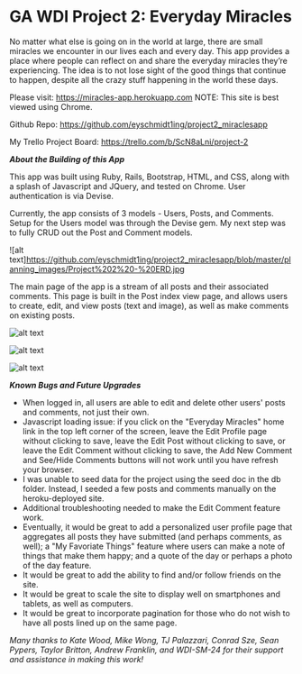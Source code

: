 # GA WDI Project 2:  Everyday Miracles

No matter what else is going on in the world at large, there are small miracles we encounter in our lives each and every day.  This app provides a place where people can reflect on and share the everyday miracles they’re experiencing.  The idea is to not lose sight of the good things that continue to happen, despite all the crazy stuff happening in the world these days.


Please visit:  https://miracles-app.herokuapp.com
NOTE:  This site is best viewed using Chrome.

Github Repo:  https://github.com/eyschmidt1ing/project2_miraclesapp

My Trello Project Board:  https://trello.com/b/ScN8aLni/project-2


**_About the Building of this App_**

This app was built using Ruby, Rails, Bootstrap, HTML, and CSS, along with a splash of Javascript and JQuery, and tested on Chrome.  User authentication is via Devise.

Currently, the app consists of 3 models - Users, Posts, and Comments.  Setup for the Users model was through the Devise gem.  My next step was to fully CRUD out the Post and Comment models.  

![alt text]https://github.com/eyschmidt1ing/project2_miraclesapp/blob/master/planning_images/Project%202%20-%20ERD.jpg

The main page of the app is a stream of all posts and their associated comments.  This page is built in the Post index view page, and allows users to create, edit, and view posts (text and image), as well as make comments on existing posts.

![alt text](https://github.com/eyschmidt1ing/project2_miraclesapp/blob/master/planning_images/Wireframe1.jpg)

![alt text](https://github.com/eyschmidt1ing/project2_miraclesapp/blob/master/planning_images/Wireframe2.jpg)

![alt text](https://github.com/eyschmidt1ing/project2_miraclesapp/blob/master/planning_images/Wireframe3.jpg)


**_Known Bugs and Future Upgrades_**

- When logged in, all users are able to edit and delete other users' posts and comments, not just their own.
- Javascript loading issue: if you click on the "Everyday Miracles" home link in the top left corner of the screen, leave the Edit Profile page without clicking to save, leave the Edit Post without clicking to save, or leave the Edit Comment without clicking to save, the Add New Comment and See/Hide Comments buttons will not work until you have refresh your browser.
- I was unable to seed data for the project using the seed doc in the db folder.  Instead, I seeded a few posts and comments manually on the heroku-deployed site.
- Additional troubleshooting needed to make the Edit Comment feature work.
- Eventually, it would be great to add a personalized user profile page that aggregates all posts they have submitted (and perhaps comments, as well); a "My Favoriate Things" feature where users can make a note of things that make them happy; and a quote of the day or perhaps a photo of the day feature.
- It would be great to add the ability to find and/or follow friends on the site.
- It would be great to scale the site to display well on smartphones and tablets, as well as computers.
- It would be great to incorporate pagination for those who do not wish to have all posts lined up on the same page.


*Many thanks to Kate Wood, Mike Wong, TJ Palazzari, Conrad Sze, Sean Pypers, Taylor Britton, Andrew Franklin, and WDI-SM-24 for their support and assistance in making this work!*
